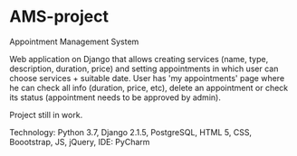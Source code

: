 # AMS-project
Appointment Management System

Web application on Django that allows creating services (name, type, description, duration, price) and setting appointments in which user can choose services + suitable date. User has 'my appointments' page where he can check all info (duration, price, etc), delete an appointment or check its status (appointment needs to be approved by admin).

Project still in work.

Technology:
Python 3.7, Django 2.1.5, PostgreSQL, HTML 5, CSS, Boootstrap, JS, jQuery, IDE: PyCharm
